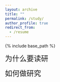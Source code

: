 ```yaml
---
layout: archive
title: ""
permalink: /study/
author_profile: true
redirect_from:
  - /resume
---
```


{% include base_path %}



<font face="微软雅黑" size=5>为什么要读研</font>




<font face="微软雅黑" size=5>如何做研究</font>


